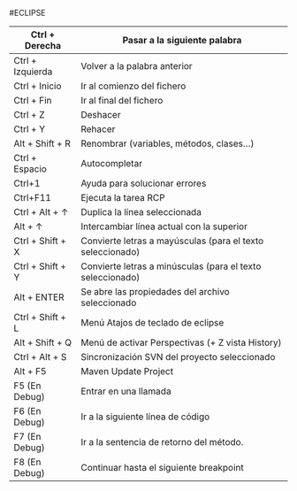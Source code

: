 #ECLIPSE

| Ctrl + Derecha | Pasar a la siguiente palabra |
| ---- | ---- |
| Ctrl + Izquierda | Volver a la palabra anterior |
| Ctrl + Inicio | Ir al comienzo del fichero |
| Ctrl + Fin | Ir al final del fichero |
| Ctrl  + Z | Deshacer |
| Ctrl  + Y | Rehacer |
| Alt + Shift + R | Renombrar (variables, métodos, clases…) |
| Ctrl + Espacio | Autocompletar |
| Ctrl+1 | Ayuda para solucionar errores |
| Ctrl+F11 | Ejecuta la tarea RCP |
| Ctrl + Alt + ↑ | Duplica la línea seleccionada |
| Alt + ↑ | Intercambiar línea actual con la superior |
| Ctrl + Shift + X | Convierte letras a mayúsculas (para el texto seleccionado) |
| Ctrl + Shift + Y | Convierte letras a minúsculas (para el texto seleccionado) |
| Alt  + ENTER | Se abre las propiedades del archivo seleccionado |
| Ctrl + Shift + L | Menú Atajos de teclado de eclipse |
| Alt + Shift + Q | Menú de activar Perspectivas (+ Z vista History) |
| Ctrl + Alt + S | Sincronización SVN del proyecto seleccionado |
| Alt + F5 | Maven Update Project |
| F5  (En Debug) | Entrar en una llamada |
| F6  (En Debug) | Ir a la siguiente línea de código |
| F7  (En Debug) | Ir a la sentencia de retorno del método. |
| F8  (En Debug) | Continuar hasta el siguiente breakpoint |

